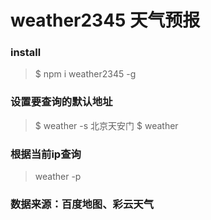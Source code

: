 weather2345 天气预报
===========

### install

> $ npm i weather2345 -g

### 设置要查询的默认地址

> $ weather -s 北京天安门
> $ weather

### 根据当前ip查询

> weather -p


### 数据来源：百度地图、彩云天气
